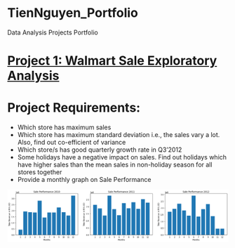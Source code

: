 # TienNguyen_Portfolio
Data Analysis Projects Portfolio

# [Project 1: Walmart Sale Exploratory Analysis](https://github.com/TienNguyen1997/Walmart-Sale-Exploratory-Analysis)
# Project Requirements:
* Which store has maximum sales
* Which store has maximum standard deviation i.e., the sales vary a lot. Also, find out co-efficient of variance
* Which store/s has good quarterly growth rate in Q3’2012
* Some holidays have a negative impact on sales. Find out holidays which have higher sales than the mean sales in non-holiday season for all stores together
* Provide a monthly graph on Sale Performance

![](https://github.com/TienNguyen1997/TienNguyen_Portfolio/blob/main/Images/Walmart%20EDA%20Project_Monthly%20Sale%20Over%20Years.png)

